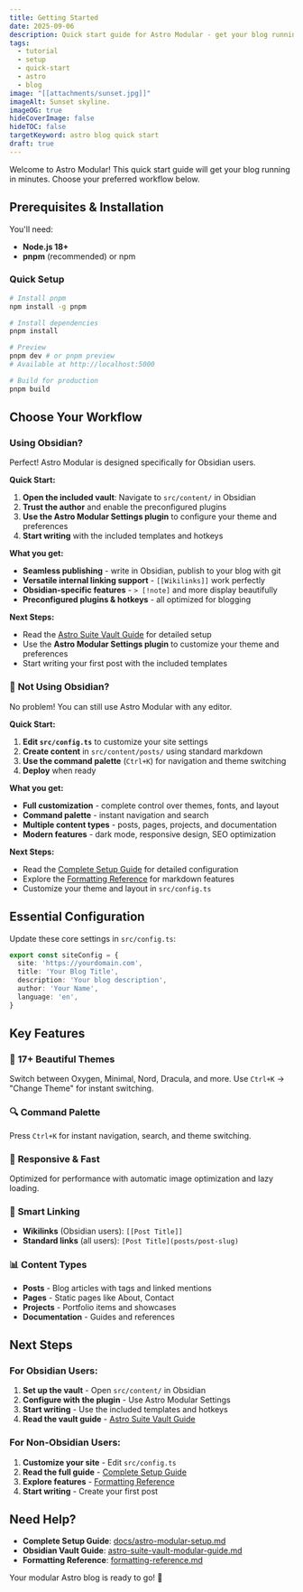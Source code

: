 ```yaml
---
title: Getting Started
date: 2025-09-06
description: Quick start guide for Astro Modular - get your blog running in minutes.
tags:
  - tutorial
  - setup
  - quick-start
  - astro
  - blog
image: "[[attachments/sunset.jpg]]"
imageAlt: Sunset skyline.
imageOG: true
hideCoverImage: false
hideTOC: false
targetKeyword: astro blog quick start
draft: true
---
```

Welcome to Astro Modular! This quick start guide will get your blog running in minutes. Choose your preferred workflow below.

## Prerequisites & Installation

You'll need:
- **Node.js 18+**
- **pnpm** (recommended) or npm

### Quick Setup

```bash
# Install pnpm
npm install -g pnpm

# Install dependencies
pnpm install

# Preview
pnpm dev # or pnpm preview
# Available at http://localhost:5000

# Build for production
pnpm build
```

## Choose Your Workflow

### Using Obsidian?

Perfect! Astro Modular is designed specifically for Obsidian users.

**Quick Start:**
1. **Open the included vault**: Navigate to `src/content/` in Obsidian
2. **Trust the author** and enable the preconfigured plugins
3. **Use the Astro Modular Settings plugin** to configure your theme and preferences
4. **Start writing** with the included templates and hotkeys

**What you get:**
- **Seamless publishing** - write in Obsidian, publish to your blog with git
- **Versatile internal linking support** - `[[Wikilinks]]` work perfectly
- **Obsidian-specific features** - `> [!note]` and more display beautifully
- **Preconfigured plugins & hotkeys** - all optimized for blogging

**Next Steps:**
- Read the [Astro Suite Vault Guide](astro-suite-vault-modular-guide.md) for detailed setup
- Use the **Astro Modular Settings plugin** to customize your theme and preferences
- Start writing your first post with the included templates

### 📝 **Not Using Obsidian?**

No problem! You can still use Astro Modular with any editor.

**Quick Start:**
1. **Edit `src/config.ts`** to customize your site settings
2. **Create content** in `src/content/posts/` using standard markdown
3. **Use the command palette** (`Ctrl+K`) for navigation and theme switching
4. **Deploy** when ready

**What you get:**
- **Full customization** - complete control over themes, fonts, and layout
- **Command palette** - instant navigation and search
- **Multiple content types** - posts, pages, projects, and documentation
- **Modern features** - dark mode, responsive design, SEO optimization

**Next Steps:**
- Read the [Complete Setup Guide](docs/astro-modular-setup.md) for detailed configuration
- Explore the [Formatting Reference](formatting-reference.md) for markdown features
- Customize your theme and layout in `src/config.ts`

## Essential Configuration

Update these core settings in `src/config.ts`:

```typescript
export const siteConfig = {
  site: 'https://yourdomain.com',
  title: 'Your Blog Title',
  description: 'Your blog description',
  author: 'Your Name',
  language: 'en',
}
```

## Key Features

### 🎨 **17+ Beautiful Themes**
Switch between Oxygen, Minimal, Nord, Dracula, and more. Use `Ctrl+K` → "Change Theme" for instant switching.

### 🔍 **Command Palette**
Press `Ctrl+K` for instant navigation, search, and theme switching.

### 📱 **Responsive & Fast**
Optimized for performance with automatic image optimization and lazy loading.

### 🔗 **Smart Linking**
- **Wikilinks** (Obsidian users): `[[Post Title]]`
- **Standard links** (all users): `[Post Title](posts/post-slug)`

### 📊 **Content Types**
- **Posts** - Blog articles with tags and linked mentions
- **Pages** - Static pages like About, Contact
- **Projects** - Portfolio items and showcases
- **Documentation** - Guides and references

## Next Steps

### For Obsidian Users:
1. **Set up the vault** - Open `src/content/` in Obsidian
2. **Configure with the plugin** - Use Astro Modular Settings
3. **Start writing** - Use the included templates and hotkeys
4. **Read the vault guide** - [Astro Suite Vault Guide](astro-suite-vault-modular-guide.md)

### For Non-Obsidian Users:
1. **Customize your site** - Edit `src/config.ts`
2. **Read the full guide** - [Complete Setup Guide](docs/astro-modular-setup.md)
3. **Explore features** - [Formatting Reference](formatting-reference.md)
4. **Start writing** - Create your first post

## Need Help?

- **Complete Setup Guide**: [docs/astro-modular-setup.md](docs/astro-modular-setup.md)
- **Obsidian Vault Guide**: [astro-suite-vault-modular-guide.md](astro-suite-vault-modular-guide.md)
- **Formatting Reference**: [formatting-reference.md](formatting-reference.md)

Your modular Astro blog is ready to go! 🚀